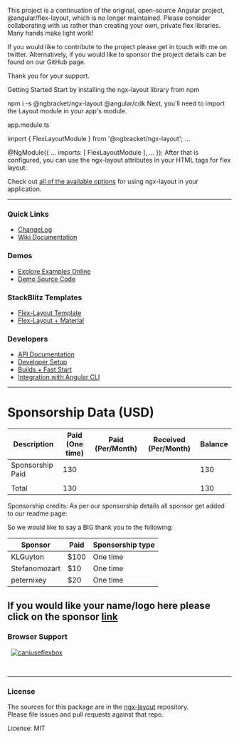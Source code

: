 This project is a continuation of the original, open-source Angular project, @angular/flex-layout, which is no longer maintained. Please consider collaborating with us rather than creating your own, private flex libraries. Many hands make light work!

If you would like to contribute to the project please get in touch with me on twitter. Alternatively, if you would like to sponsor the project details can be found on our GitHub page.

Thank you for your support.

Getting Started
Start by installing the ngx-layout library from npm

npm i -s @ngbracket/ngx-layout @angular/cdk
Next, you'll need to import the Layout module in your app's module.

app.module.ts

import { FlexLayoutModule } from '@ngbracket/ngx-layout';
...

@NgModule({
    ...
    imports: [ FlexLayoutModule ],
    ...
});
After that is configured, you can use the ngx-layout attributes in your HTML tags for flex layout:

<div fxLayout="row" fxLayoutAlign="space-between"></div>

Check out [all of the available options](https://github.com/ngbracket/ngx-layout/wiki/Declarative-API-Overview) for using ngx-layout in your application.

---

### Quick Links

- [ChangeLog](https://github.com/ngbracket/ngx-layout/blob/main/CHANGELOG.md)
- [Wiki Documentation](https://github.com/ngbracket/ngx-layout/wiki)

### Demos

- [Explore Examples Online](https://tburleson-layouts-demos.firebaseapp.com/)
- [Demo Source Code](https://github.com/ngbracket/ngx-layout/blob/main/src/apps/demo-app/src/app/app.module.ts)

### StackBlitz Templates

- [Flex-Layout Template](https://stackblitz.com/edit/flex-layout-seed)
- [Flex-Layout + Material](https://stackblitz.com/edit/flex-layout-material-seed)

### Developers

- [API Documentation](https://github.com/ngbracket/ngx-layout/wiki/API-Documentation)
- [Developer Setup](https://github.com/ngbracket/ngx-layout/wiki/Developer-Setup)
- [Builds + Fast Start](https://github.com/ngbracket/ngx-layout/wiki/Fast-Starts)
- [Integration with Angular CLI](https://github.com/ngbracket/ngx-layout/wiki/Using-Angular-CLI)

---

# Sponsorship Data (USD)

| Description      | Paid (One time) | Paid (Per/Month) | Received (Per/Month) | Balance |
| ---------------- | --------------- | ---------------- | -------------------- | ------- |
| Sponsorship Paid | 130             |                  |                      | 130     |
|                  |                 |                  |                      |         |
| Total            | 130             |                  |                      | 130     |

Sponsorship credits:
As per our sponsorship details all sponsor get added to our readme page:

So we would like to say a BIG thank you to the following:

| Sponsor       | Paid | Sponsorship type |
| ------------- | ---- | ---------------- |
| KLGuyton      | $100 | One time         |
| Stefanomozart | $10  | One time         |
| peternixey    | $20  | One time         |

## If you would like your name/logo here please click on the sponsor [link](https://github.com/sponsors/ngbracket)

### Browser Support

&nbsp;
<a href="http://caniuse.com/#feat=flexbox" target="_blank">
![caniuseflexbox](https://cloud.githubusercontent.com/assets/210413/21288118/917e3faa-c440-11e6-9b08-28aff590c7ae.png)
</a>

<br/>

---

### License

The sources for this package are in the [ngx-layout](https://github.com/ngbracket/ngx-layout) repository. <br/>
Please file issues and pull requests against that repo.

License: MIT

